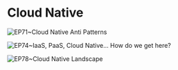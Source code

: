 # Cloud Native

![EP71~Cloud Native Anti Patterns](https://ngte-superbed.oss-cn-beijing.aliyuncs.com/uPic/3sDFkTFRwiyA.webp)

![EP74~IaaS, PaaS, Cloud Native… How do we get here?](https://ngte-superbed.oss-cn-beijing.aliyuncs.com/uPic/skjiipIl7OiD.webp)

![EP78~Cloud Native Landscape](https://ngte-superbed.oss-cn-beijing.aliyuncs.com/uPic/vNwmHpqGCSf6.webp)
